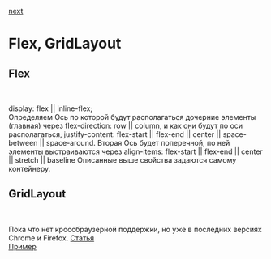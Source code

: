 <a href="02.md">next</a>

<h1>Flex, GridLayout</h1>

<div>
<h2>Flex</h2>

<br/>

display: flex || inline-flex;<br/>
Определяем Ось по которой будут располагаться дочерние элементы (главная) через flex-direction: row || column, и как они будут по оси располагаться,  justify-content: flex-start || flex-end || center || space-between || space-around.
Вторая Ось будет поперечной, по ней элементы выстраиваются через align-items: flex-start || flex-end || center || stretch || baseline
Описанные выше свойства задаются самому контейнеру.
</div>

<div>
<h2>GridLayout</h2>

<br/>

Пока что нет кроссбраузерной поддержки,
но уже в последних версиях Chrome и Firefox.
<a href="https://css-tricks.com/snippets/css/complete-guide-grid/">Статья</a><br/>
<a href="http://codepen.io/rachelandrew/pen/oXKgwa?editors=1100">Пример</a>
</div>
